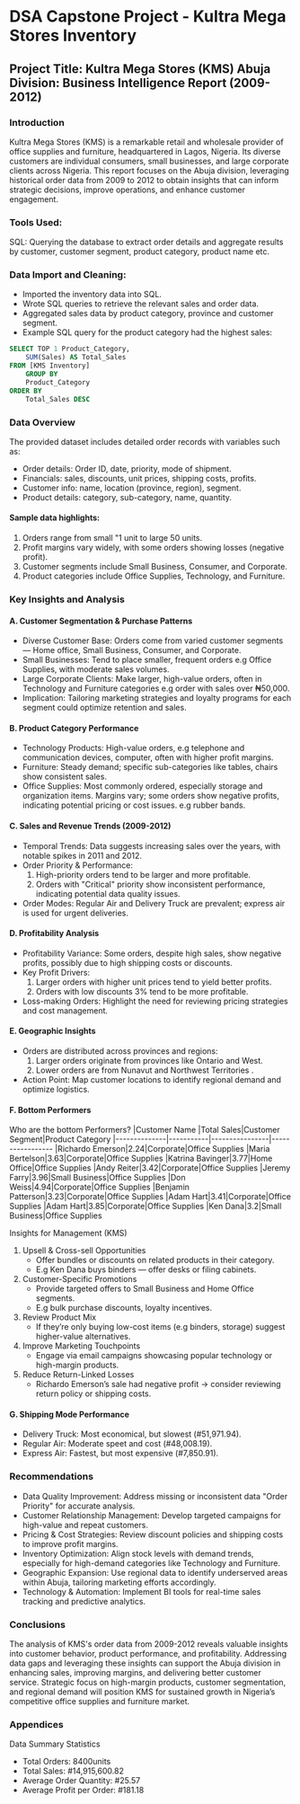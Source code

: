 # DSA Capstone Project - Kultra Mega Stores Inventory

## Project Title: Kultra Mega Stores (KMS) Abuja Division: Business Intelligence Report (2009-2012)

### Introduction
Kultra Mega Stores (KMS) is a remarkable retail and wholesale provider of office supplies and furniture, headquartered in Lagos, Nigeria. Its diverse customers are individual consumers, small businesses, and large corporate clients across Nigeria. This report focuses on the Abuja division, leveraging historical order data from 2009 to 2012 to obtain insights that can inform strategic decisions, improve operations, and enhance customer engagement.

### Tools Used:
SQL: Querying the database to extract order details and aggregate results by customer, customer segment, product category, product name etc.

### Data Import and Cleaning:
- Imported the inventory data into SQL.
- Wrote SQL queries to retrieve the relevant sales and order data.
- Aggregated sales data by product category, province and customer segment. 
- Example SQL query for the product category had the highest sales:
```SQL
SELECT TOP 1 Product_Category,
    SUM(Sales) AS Total_Sales
FROM [KMS Inventory]
    GROUP BY 
    Product_Category
ORDER BY 
    Total_Sales DESC
```

### Data Overview
The provided dataset includes detailed order records with variables such as:
- Order details: Order ID, date, priority, mode of shipment.
- Financials: sales, discounts, unit prices, shipping costs, profits.
- Customer info: name, location (province, region), segment.
- Product details: category, sub-category, name, quantity.

#### Sample data highlights:
  1. Orders range from small "1 unit to large 50 units.
  2. Profit margins vary widely, with some orders showing losses (negative profit).
  3. Customer segments include Small Business, Consumer, and Corporate.
  4. Product categories include Office Supplies, Technology, and Furniture.

### Key Insights and Analysis
#### A. Customer Segmentation & Purchase Patterns
- Diverse Customer Base: Orders come from varied customer segments — Home office, Small Business, Consumer, and Corporate.
- Small Businesses: Tend to place smaller, frequent orders e.g Office Supplies, with moderate sales volumes.
- Large Corporate Clients: Make larger, high-value orders, often in Technology and Furniture categories e.g order with sales over ₦50,000.
- Implication: Tailoring marketing strategies and loyalty programs for each segment could optimize retention and sales.

#### B. Product Category Performance
- Technology Products: High-value orders, e.g telephone and communication devices, computer, often with higher profit margins.
- Furniture: Steady demand; specific sub-categories like tables, chairs show consistent sales.
- Office Supplies: Most commonly ordered, especially storage and organization items. Margins vary; some orders show negative profits, indicating potential pricing or cost issues. e.g rubber bands.

#### C. Sales and Revenue Trends (2009-2012)
- Temporal Trends: Data suggests increasing sales over the years, with notable spikes in 2011 and 2012.
- Order Priority & Performance:
  1. High-priority orders tend to be larger and more profitable.
  2. Orders with "Critical" priority show inconsistent performance, indicating potential data quality issues.
- Order Modes: Regular Air and Delivery Truck are prevalent; express air is used for urgent deliveries.

#### D. Profitability Analysis
- Profitability Variance: Some orders, despite high sales, show negative profits, possibly due to high shipping costs or discounts.
- Key Profit Drivers:
  1. Larger orders with higher unit prices tend to yield better profits.
  2. Orders with low discounts 3% tend to be more profitable.
- Loss-making Orders: Highlight the need for reviewing pricing strategies and cost management.

#### E. Geographic Insights
- Orders are distributed across provinces and regions:
  1. Larger orders originate from provinces like Ontario and West.
  2. Lower orders are from Nunavut and Northwest Territories .
- Action Point: Map customer locations to identify regional demand and optimize logistics.

#### F. Bottom Performers
Who are the bottom Performers?
|Customer Name |Total Sales|Customer Segment|Product Category
|--------------|-----------|----------------|-----------------
|Richardo Emerson|2.24|Corporate|Office Supplies
|Maria Bertelson|3.63|Corporate|Office Supplies
|Katrina Bavinger|3.77|Home Office|Office Supplies
|Andy Reiter|3.42|Corporate|Office Supplies
|Jeremy Farry|3.96|Small Business|Office Supplies
|Don Weiss|4.94|Corporate|Office Supplies
|Benjamin Patterson|3.23|Corporate|Office Supplies
|Adam Hart|3.41|Corporate|Office Supplies
|Adam Hart|3.85|Corporate|Office Supplies
|Ken Dana|3.2|Small Business|Office Supplies

Insights for Management (KMS)
1.	Upsell & Cross-sell Opportunities
	- Offer bundles or discounts on related products in their category.
	- E.g Ken Dana buys binders — offer desks or filing cabinets.
2.	Customer-Specific Promotions
   	- Provide targeted offers to Small Business and Home Office segments.
	- E.g bulk purchase discounts, loyalty incentives.
3.	Review Product Mix
   	- If they’re only buying low-cost items (e.g binders, storage) suggest higher-value alternatives.
4.	Improve Marketing Touchpoints
   	- Engage via email campaigns showcasing popular technology or high-margin products.
5.	Reduce Return-Linked Losses
   	- Richardo Emerson’s sale had negative profit → consider reviewing return policy or shipping costs.
  
#### G. Shipping Mode Performance
- Delivery Truck: Most economical, but slowest (#51,971.94).
- Regular Air: Moderate speet and cost (#48,008.19).
- Express Air: Fastest, but most expensive (#7,850.91).

### Recommendations
- Data Quality Improvement: Address missing or inconsistent data "Order Priority" for accurate analysis.
- Customer Relationship Management: Develop targeted campaigns for high-value and repeat customers.
- Pricing & Cost Strategies: Review discount policies and shipping costs to improve profit margins.
- Inventory Optimization: Align stock levels with demand trends, especially for high-demand categories like Technology and Furniture.
- Geographic Expansion: Use regional data to identify underserved areas within Abuja, tailoring marketing efforts accordingly.
- Technology & Automation: Implement BI tools for real-time sales tracking and predictive analytics.

### Conclusions
The analysis of KMS's order data from 2009-2012 reveals valuable insights into customer behavior, product performance, and profitability. Addressing data gaps and leveraging these insights can support the Abuja division in enhancing sales, improving margins, and delivering better customer service. Strategic focus on high-margin products, customer segmentation, and regional demand will position KMS for sustained growth in Nigeria’s competitive office supplies and furniture market.

### Appendices
Data Summary Statistics
- Total Orders: 8400units
- Total Sales: #14,915,600.82
- Average Order Quantity: #25.57
- Average Profit per Order: #181.18
